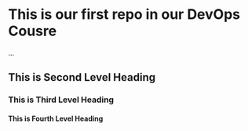 # This is our first repo in our DevOps Cousre
...
## This is Second Level Heading

### This is Third Level Heading

#### This is Fourth Level Heading

